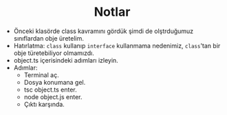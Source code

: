 <h1 align="center"> Notlar </h1>

- Önceki klasörde class kavramını gördük şimdi de olştrduğumuz sınıflardan obje üretelim.
- Hatırlatma: `class` kullanıp `interface` kullanmama nedenimiz, `class`'tan bir obje türetebiliyor olmamızdı.
- object.ts içerisindeki adımları izleyin. 
- Adımlar:
    - Terminal aç.
    - Dosya konumana gel.
    - tsc object.ts enter.
    - node object.js enter.
    - Çıktı karşında.
